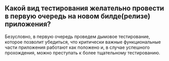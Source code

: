 ## Какой вид тестирования желательно провести в первую очередь на новом билде(релизе) приложения?

Безусловно, в первую очередь проведем дымовое тестирование, которое позволит убедиться, что критически важные функциональные части приложения работают как положено и, в случае успешного прохождения, можно преступать к более тщательному тестированию.